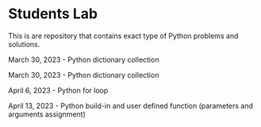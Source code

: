 # Students Lab

This is are repository that contains exact type of Python problems and solutions.

March 30, 2023 - Python dictionary collection

March 30, 2023 - Python dictionary collection

April 6, 2023 - Python for loop

April 13, 2023 - Python build-in and user defined function (parameters and arguments assignment)
